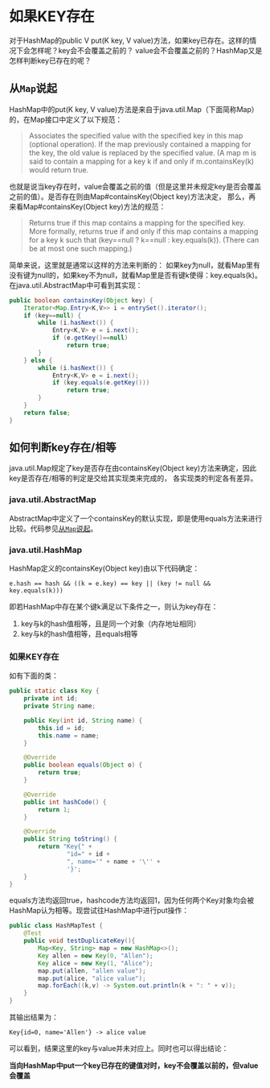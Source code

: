 # 如果KEY存在
对于HashMap的public V put(K key, V value)方法，如果key已存在。这样的情况下会怎样呢？key会不会覆盖之前的？
value会不会覆盖之前的？HashMap又是怎样判断key已存在的呢？

## 从`Map`说起
HashMap中的put(K key, V value)方法是来自于java.util.Map（下面简称Map）的，在Map接口中定义了以下规范：
> Associates the specified value with the specified key in this map
  (optional operation).  If the map previously contained a mapping for
  the key, the old value is replaced by the specified value.  (A map
  m is said to contain a mapping for a key k if and only
  if m.containsKey(k) would return true.
 
也就是说当key存在时，value会覆盖之前的值（但是这里并未规定key是否会覆盖之前的值）。是否存在则由Map#containsKey(Object key)方法决定，
那么，再来看Map#containsKey(Object key)方法的规范：
> Returns true if this map contains a mapping for the specified
  key.  More formally, returns true if and only if
  this map contains a mapping for a key k such that
  (key==null ? k==null : key.equals(k)).  (There can be
  at most one such mapping.)
  
简单来说，这里就是通常以这样的方法来判断的：
如果key为null，就看Map里有没有键为null的，如果key不为null，就看Map里是否有键k使得：key.equals(k)。在java.util.AbstractMap中可看到其实现：
```java
public boolean containsKey(Object key) {
    Iterator<Map.Entry<K,V>> i = entrySet().iterator();
    if (key==null) {
        while (i.hasNext()) {
            Entry<K,V> e = i.next();
            if (e.getKey()==null)
                return true;
        }
    } else {
        while (i.hasNext()) {
            Entry<K,V> e = i.next();
            if (key.equals(e.getKey()))
                return true;
        }
    }
    return false;
}
```

## 如何判断key存在/相等
java.util.Map规定了key是否存在由containsKey(Object key)方法来确定，因此key是否存在/相等的判定是交给其实现类来完成的，
各实现类的判定各有差异。

### java.util.AbstractMap
AbstractMap中定义了一个containsKey的默认实现，即是使用equals方法来进行比较。代码参见[从`Map`说起](#从Map说起)。

### java.util.HashMap
HashMap定义的containsKey(Object key)由以下代码确定：

`e.hash == hash && ((k = e.key) == key || (key != null && key.equals(k)))`

即若HashMap中存在某个键k满足以下条件之一，则认为key存在：
1. key与k的hash值相等，且是同一个对象（内存地址相同）
2. key与k的hash值相等，且equals相等


### 如果KEY存在
如有下面的类：
```java
public static class Key {
    private int id;
    private String name;

    public Key(int id, String name) {
        this.id = id;
        this.name = name;
    }

    @Override
    public boolean equals(Object o) {
        return true;
    }

    @Override
    public int hashCode() {
        return 1;
    }

    @Override
    public String toString() {
        return "Key{" +
                "id=" + id +
                ", name='" + name + '\'' +
                '}';
    }
}
```
equals方法均返回true，hashcode方法均返回1，因为任何两个Key对象均会被HashMap认为相等。现尝试往HashMap中进行put操作：
```java
public class HashMapTest {
    @Test
    public void testDuplicateKey(){
        Map<Key, String> map = new HashMap<>();
        Key allen = new Key(0, "Allen");
        Key alice = new Key(1, "Alice");
        map.put(allen, "allen value");
        map.put(alice, "alice value");
        map.forEach((k,v) -> System.out.println(k + ": " + v));
    }
}
```
其输出结果为：
```
Key{id=0, name='Allen'} -> alice value
```
可以看到，结果这里的key与value并未对应上。同时也可以得出结论：

**当向HashMap中put一个key已存在的键值对时，key不会覆盖以前的，但value会覆盖**



